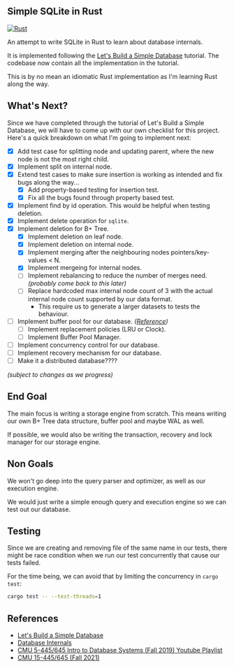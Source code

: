 ## Simple SQLite in Rust

[![Rust](https://github.com/kw7oe/sqlite-rust/actions/workflows/rust.yml/badge.svg)](https://github.com/kw7oe/sqlite-rust/actions/workflows/rust.yml)

An attempt to write SQLite in Rust to learn about database
internals.

It is implemented following the [Let's Build a Simple Database][0] tutorial.
The codebase now contain all the implementation in the tutorial.

This is by no mean an idiomatic Rust implementation as I'm learning Rust
along the way.

## What's Next?

Since we have completed through the tutorial of Let's Build a Simple Database,
we will have to come up with our own checklist for this project. Here's a
quick breakdown on what I'm going to implement next:

- [x] Add test case for splitting node and updating parent, where the new node is not the most right child.
- [x] Implement split on internal node.
- [x] Extend test cases to make sure insertion is working as intended and fix
      bugs along the way...
  - [x] Add property-based testing for insertion test.
  - [x] Fix all the bugs found through property based test.
- [x] Implement find by id operation. This would be helpful when testing
      deletion.
- [x] Implement delete operation for `sqlite`.
- [x] Implement deletion for B+ Tree.
  - [x] Implement deletion on leaf node.
  - [x] Implement deletion on internal node.
  - [x] Implement merging after the neighbouring nodes pointers/key-values < N.
  - [x] Implement mergeing for internal nodes.
  - [ ] Implement rebalancing to reduce the number of merges need. _(probably come back to this later)_
  - [ ] Replace hardcoded max internal node count of 3 with the actual internal
    node count supported by our data format.
      - This require us to generate a larger datasets to tests the
        behaviour.
- [ ] Implement buffer pool for our database. _([Reference][1])_
  - [ ] Implement replacement policies (LRU or Clock).
  - [ ] Implement Buffer Pool Manager.
- [ ] Implement concurrency control for our database.
- [ ] Implement recovery mechanism for our database.
- [ ] Make it a distributed database????

_(subject to changes as we progress)_

## End Goal

The main focus is writing a storage engine from scratch. This means
writing our own B+ Tree data structure, buffer pool and
maybe WAL as well.

If possible, we would also be writing the transaction, recovery
and lock manager for our storage engine.

## Non Goals

We won't go deep into the query parser and optimizer, as well
as our execution engine.

We would just write a simple enough query and execution engine
so we can test out our database.

## Testing

Since we are creating and removing file of the same name in our tests,
there might be race condition when we run our test concurrently that
cause our tests failed.

For the time being, we can avoid that by limiting the concurrency
in `cargo test`:

```sh
cargo test -- --test-threads=1
```

## References

- [Let's Build a Simple Database][0]
- [Database Internals](https://www.databass.dev/)
- [CMU 5-445/645 Intro to Database Systems (Fall 2019) Youtube Playlist](https://www.youtube.com/playlist?list=PLSE8ODhjZXjbohkNBWQs_otTrBTrjyohi)
- [CMU 15-445/645 (Fall 2021)](https://15445.courses.cs.cmu.edu/fall2021/)

[0]: https://cstack.github.io/db_tutorial/
[1]: https://15445.courses.cs.cmu.edu/fall2021/project1/

